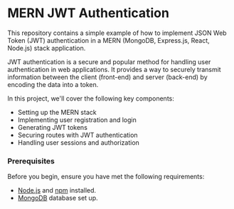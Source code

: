 # MERN JWT Authentication

This repository contains a simple example of how to implement JSON Web Token (JWT) authentication in a MERN (MongoDB, Express.js, React, Node.js) stack application.

JWT authentication is a secure and popular method for handling user authentication in web applications. It provides a way to securely transmit information between the client (front-end) and server (back-end) by encoding the data into a token.

In this project, we'll cover the following key components:
- Setting up the MERN stack
- Implementing user registration and login
- Generating JWT tokens
- Securing routes with JWT authentication
- Handling user sessions and authorization


### Prerequisites

Before you begin, ensure you have met the following requirements:

- [Node.js](https://nodejs.org/) and [npm](https://www.npmjs.com/) installed.
- [MongoDB](https://www.mongodb.com/) database set up.

